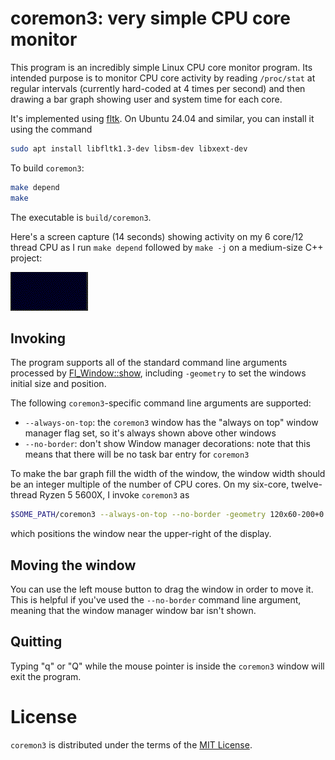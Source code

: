 # coremon3: very simple CPU core monitor

This program is an incredibly simple Linux CPU core monitor program.
Its intended purpose is to monitor CPU core activity by reading
`/proc/stat` at regular intervals (currently hard-coded at 4 times
per second) and then drawing a bar graph showing user and system time
for each core.

It's implemented using [fltk](https://www.fltk.org/). On Ubuntu 24.04
and similar, you can install it using the command

```bash
sudo apt install libfltk1.3-dev libsm-dev libxext-dev
```

To build `coremon3`:

```bash
make depend
make
```

The executable is `build/coremon3`.

Here's a screen capture (14 seconds) showing activity on my 6 core/12 thread
CPU as I run `make depend` followed by `make -j` on a medium-size C++
project:

![screen capture video](vid/recording.gif)

## Invoking

The program supports all of the standard command line arguments
processed by [Fl_Window::show](https://www.fltk.org/doc-1.3/classFl__Window.html#a0d75dfcdc8fb797f9247482da1e0152b),
including `-geometry` to set the windows initial size and position.

The following `coremon3`-specific command line arguments are supported:

* `--always-on-top`: the `coremon3` window has the "always on top"
  window manager flag set, so it's always shown above other windows
* `--no-border`: don't show Window manager decorations: note that this
  means that there will be no task bar entry for `coremon3`

To make the bar graph fill the width of the window, the window width
should be an integer multiple of the number of CPU cores. On my six-core,
twelve-thread Ryzen 5 5600X, I invoke `coremon3` as

```bash
$SOME_PATH/coremon3 --always-on-top --no-border -geometry 120x60-200+0
```

which positions the window near the upper-right of the display.

## Moving the window

You can use the left mouse button to drag the window in order to move
it. This is helpful if you've used the `--no-border` command line argument,
meaning that the window manager window bar isn't shown.

## Quitting

Typing "q" or "Q" while the mouse pointer is inside the `coremon3`
window will exit the program.

# License

`coremon3` is distributed under the terms of the
[MIT License](https://opensource.org/license/mit).
